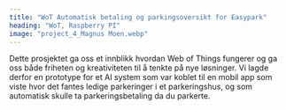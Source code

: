 ```yaml
---
title: "WoT Automatisk betaling og parkingsoversikt for Easypark"
heading: "WoT, Raspberry PI"
image: "project_4_Magnus Moen.webp"
---
```


Dette prosjektet ga oss et innblikk hvordan Web of Things fungerer og ga oss både friheten og kreativiteten til å tenkte på nye løsninger. Vi lagde derfor en prototype for et AI system som var koblet til en mobil app som viste hvor det fantes ledige parkeringer i et parkeringshus, og som automatisk skulle ta parkeringsbetaling da du parkerte.
